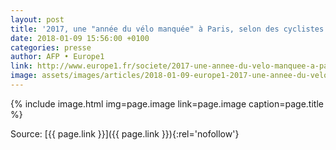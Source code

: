 ```yaml
---
layout: post
title: '2017, une "année du vélo manquée" à Paris, selon des cyclistes'
date: 2018-01-09 15:56:00 +0100
categories: presse
author: AFP • Europe1
link: http://www.europe1.fr/societe/2017-une-annee-du-velo-manquee-a-paris-selon-des-cyclistes-3541586
image: assets/images/articles/2018-01-09-europe1-2017-une-annee-du-velo-manquee-selon-des-cyclistes.jpg
---
```


{% include image.html
            img=page.image
            link=page.image
            caption=page.title
%}

Source: [{{ page.link }}]({{ page.link }}){:rel='nofollow'}
